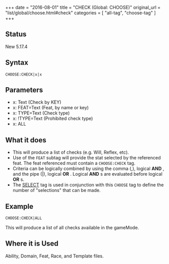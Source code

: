 +++
date = "2016-08-01"
title = "CHECK (Global: CHOOSE)"
original_url = "list/global/choose.html#check"
categories = [ "all-tag", "choose-tag" ]
+++

## Status

New 5.17.4

## Syntax

`CHOOSE:CHECK|x|x`

## Parameters

-   x: Text (Check by KEY)
-   x: FEAT=Text (Feat, by name or key)
-   x: TYPE=Text (Check type)
-   x: !TYPE=Text (Prohibited check type)
-   x: ALL



What it does
------------

-   This will produce a list of checks (e.g. Will, Reflex, etc).
-   Use of the `FEAT` subtag will provide the stat selected by the
    referenced feat. The feat referenced must contain a
    `CHOOSE:CHECK` tag.
-   Criteria can be logically combined by using the comma (,), logical
    **AND** , and the pipe (|), logical **OR** . Logical **AND** s are
    evaluated before logical **OR** s.
-   The [SELECT](/list/global/other/select.html) tag is used in
    conjunction with this `CHOOSE` tag to define the number of
    "selections" that can be made.

Example
-------

`CHOOSE:CHECK|ALL`

This will produce a list of all checks available in the gameMode.

Where it is Used
----------------

Ability, Domain, Feat, Race, and Template files.

